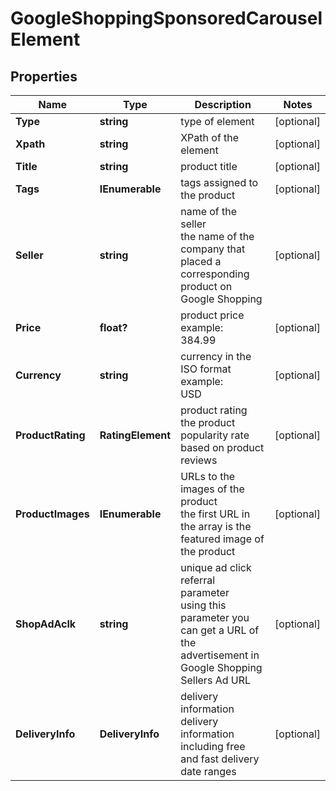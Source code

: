 # GoogleShoppingSponsoredCarouselElement


## Properties

| Name | Type | Description | Notes |
|------------ | ------------- | ------------- | -------------|
**Type** | **string** | type of element |[optional]|
**Xpath** | **string** | XPath of the element |[optional]|
**Title** | **string** | product title |[optional]|
**Tags** | **IEnumerable<string>** | tags assigned to the product |[optional]|
**Seller** | **string** | name of the seller<br>the name of the company that placed a corresponding product on Google Shopping |[optional]|
**Price** | **float?** | product price<br>example:<br>384.99 |[optional]|
**Currency** | **string** | currency in the ISO format<br>example:<br>USD |[optional]|
**ProductRating** | **RatingElement** | product rating<br>the product popularity rate based on product reviews |[optional]|
**ProductImages** | **IEnumerable<string>** | URLs to the images of the product<br>the first URL in the array is the featured image of the product |[optional]|
**ShopAdAclk** | **string** | unique ad click referral parameter<br>using this parameter you can get a URL of the advertisement in Google Shopping Sellers Ad URL |[optional]|
**DeliveryInfo** | **DeliveryInfo** | delivery information<br>delivery information including free and fast delivery date ranges |[optional]|